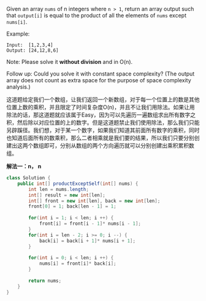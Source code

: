 Given an array `nums` of n integers where `n > 1`,  return an array output such that `output[i]` is equal to the product of all the elements of `nums` except ```nums[i]```.

Example:
```
Input:  [1,2,3,4]
Output: [24,12,8,6]
```
Note: Please solve it **without division** and in O(n).

Follow up:
Could you solve it with constant space complexity? (The output array does not count as extra space for the purpose of space complexity analysis.)
   
这道题给定我们一个数组，让我们返回一个新数组，对于每一个位置上的数是其他位置上数的乘积，并且限定了时间复杂度O(n)，并且不让我们用除法。如果让用除法的话，那这道题就应该属于Easy，因为可以先遍历一遍数组求出所有数字之积，然后除以对应位置的上的数字。但是这道题禁止我们使用除法，那么我们只能另辟蹊径。我们想，对于某一个数字，如果我们知道其前面所有数字的乘积，同时也知道后面所有的数乘积，那么二者相乘就是我们要的结果，所以我们只要分别创建出这两个数组即可，分别从数组的两个方向遍历就可以分别创建出乘积累积数组。

**解法一：n， n**
```Java
class Solution {
    public int[] productExceptSelf(int[] nums) {
        int len = nums.length;
        int[] result = new int[len];
        int[] front = new int[len], back = new int[len];
        front[0] = 1; back[len - 1] = 1;
        
        for(int i = 1; i < len; i ++) {
            front[i] = front[i - 1]* nums[i - 1];
        }
        for(int i = len - 2; i >= 0; i --) {
            back[i] = back[i + 1]* nums[i + 1];
        }
        
        for(int i = 0; i < len; i ++) {
            nums[i] = front[i]* back[i];
        }
        
        return nums;
    }
}
```
